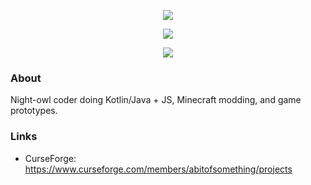 <p align="center">
  <a href="https://github.com/WillowWLJPearl?tab=repositories">
    <img src="https://img.shields.io/github/stars/WillowWLJPearl?affiliations=OWNER%2CCOLLABORATOR&style=social">
  </a>
</p>

<p align="center">
  <img src="https://github-readme-stats.vercel.app/api/top-langs/?username=WillowWLJPearl&layout=compact&hide_border=true&langs_count=10&hide=mcfunction">
</p>
<p align="center">
  <img src="https://streak-stats.demolab.com?user=WillowWLJPearl&hide_border=true">
</p>

### About
Night-owl coder doing Kotlin/Java + JS, Minecraft modding, and game prototypes.

### Links
- CurseForge: https://www.curseforge.com/members/abitofsomething/projects
